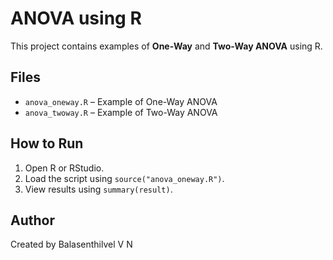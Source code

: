 # ANOVA using R

This project contains examples of **One-Way** and **Two-Way ANOVA** using R.

## Files
- `anova_oneway.R` – Example of One-Way ANOVA
- `anova_twoway.R` – Example of Two-Way ANOVA

## How to Run
1. Open R or RStudio.
2. Load the script using `source("anova_oneway.R")`.
3. View results using `summary(result)`.

## Author
Created by Balasenthilvel V N
